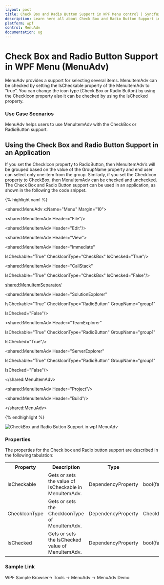 ```yaml
---
layout: post
title: Check Box and Radio Button Support in WPF Menu control | Syncfusion
description: Learn here all about Check Box and Radio Button Support in Syncfusion WPF Menu (MenuAdv) control and more.
platform: wpf
control: MenuAdv
documentation: ug
---
```


# Check Box and Radio Button Support in WPF Menu (MenuAdv)

MenuAdv provides a support for selecting several items. MenuItemAdv can be checked by setting the IsCheckable property of the MenuItemAdv to “true”. You can change the icon type (Check Box or Radio Button) by using the CheckIcon property also it can be checked by using the IsChecked property.

### Use Case Scenarios

MenuAdv helps users to use MenuItemAdv with the CheckBox or RadioButton support.

## Using the Check Box and Radio Button Support in an Application

If you set the CheckIcon property to RadioButton, then MenuItemAdv’s will be grouped based on the value of the GroupName property and end user can select only one item from the group. Similarly, if you set the CheckIcon property to CheckBox, then MenuItemAdv can be checked and unchecked. The Check Box and Radio Button support can be used in an application, as shown in the following the code snippet.

{% highlight xaml %}




<shared:MenuAdv x:Name="Menu" Margin="10">

<shared:MenuItemAdv Header="File"/>

<shared:MenuItemAdv Header="Edit"/>

<shared:MenuItemAdv Header="View">

<shared:MenuItemAdv Header="Immediate" 

IsCheckable="True" CheckIconType="CheckBox" IsChecked="True"/>

<shared:MenuItemAdv Header="CallStack" 

IsCheckable="True" CheckIconType="CheckBox" IsChecked="False"/>

<shared:MenuItemSeparator/>

<shared:MenuItemAdv Header="SolutionExplorer" 

IsCheckable="True" CheckIconType="RadioButton" GroupName="group1" 

IsChecked="False"/>

<shared:MenuItemAdv Header="TeamExplorer" 

IsCheckable="True" CheckIconType="RadioButton" GroupName="group1" 

IsChecked="True"/>

<shared:MenuItemAdv Header="ServerExplorer" 

IsCheckable="True" CheckIconType="RadioButton" GroupName="group1" 

IsChecked="False"/>

</shared:MenuItemAdv>

<shared:MenuItemAdv Header="Project"/>

<shared:MenuItemAdv Header="Build"/>

</shared:MenuAdv>

{% endhighlight %}

![CheckBox and Radio Button Support in wpf MenuAdv](Check-Box-and-Radio-Button-Support_images/Check-Box-and-Radio-Button-Support_img1.png)



### Properties

The properties for the Check box and Radio button support are described in the following tabulation:   



<table>
<tr>
<th>
Property </th><th>
Description </th><th>
Type </th><th>
Data Type </th></tr>
<tr>
<td>
IsCheckable</td><td>
Gets or sets the value of IsCheckable in MenuItemAdv.</td><td>
DependencyProperty</td><td>
bool(false)</td></tr>
<tr>
<td>
CheckIconType</td><td>
Gets or sets the CheckIconType of MenuItemAdv.</td><td>
DependencyProperty</td><td>
CheckIconType(CheckBox)</td></tr>
<tr>
<td>
IsChecked</td><td>
Gets or sets the IsChecked value of MenuItemAdv.</td><td>
DependencyProperty</td><td>
bool(false)</td></tr>
</table>


### Sample Link

WPF Sample Browser-> Tools -> MenuAdv -> MenuAdv Demo

